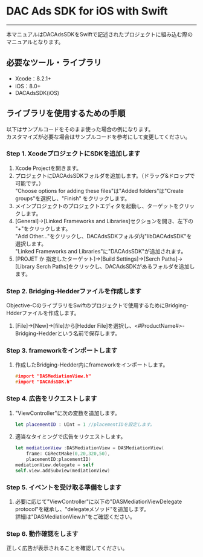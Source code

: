 # DAC Ads SDK for iOS with Swift
- - -
本マニュアルはDACAdsSDKをSwiftで記述されたプロジェクトに組み込む際のマニュアルとなります。


## 必要なツール・ライブラリ
* Xcode：8.2.1+
* iOS：8.0+
* DACAdsSDK(iOS)


## ライブラリを使用するための手順
以下はサンプルコードをそのまま使った場合の例になります。  
カスタマイズが必要な場合はサンプルコードを参考にして変更してください。


### Step 1. XcodeプロジェクトにSDKを追加します
1. Xcode Projectを開きます。  
2. プロジェクトにDACAdsSDKフォルダを追加します。（ドラッグ&ドロップで可能です。）  
	"Choose options for adding these files"は"Added folders"は"Create groups"を選択し、"Finish" をクリックします。  
3. メインプロジェクトのプロジェクトエディタを起動し、ターゲットをクリックします。
4. [General]->[Linked Frameworks and Libraries]セクションを開き、左下の "+"をクリックします。  
	"Add Other..."をクリックし、DACAdsSDKフォルダ内"libDACAdsSDK"を選択します。  
	"Linked Frameworks and Libraries"に"DACAdsSDK"が追加されます。
5. [PROJET か 指定したターゲット]->[Build Settings]->[Serch Paths]->[Library Serch Paths]をクリックし、DACAdsSDKがあるフォルダを追加します。


### Step 2. Bridging-Hedderファイルを作成します
Objective-CのライブラリをSwiftのプロジェクトで使用するためにBridging-Hdderファイルを作成します。

1. [File]->[New]->[file]から[Hedder File]を選択し、<#ProductName#>-Bridging-Hedderという名前で保存します。


### Step 3. frameworkをインポートします
1. 作成したBridging-Hedder内にframeworkをインポートします。

	```<#ProductName#>-Bridging-Hedder.h
	#import "DASMediationView.h"
	#import "DACAdsSDK.h"
	```


### Step 4. 広告をリクエストします

1. "ViewController"に次の変数を追加します。  

	```ViewController.swift
	let placementID : UInt = 1 //placementIDを設定します。
	```

2. 適当なタイミングで広告をリクエストします。

	```ViewController.swift
	let mediationView :DASMediationView = DASMediationView(
		frame: CGRectMake(0,20,320,50),   
		placementID:placementID)  		
	mediationView.delegate = self
	self.view.addSubview(mediationView)
	```


### Step 5. イベントを受け取る準備をします
1. 必要に応じて"ViewController"に以下の"DASMediationViewDelegate protocol"を継承し、"delegateメソッド"を追加します。  
  詳細は"DASMediationView.h"をご確認ください。


### Step 6. 動作確認をします
正しく広告が表示されることを確認してください。
